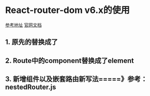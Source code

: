 # React-router-dom v6.x的使用

[参考地址](https://blog.csdn.net/muou_hang/article/details/121419002)
[官网文档](https://github.com/remix-run/react-router/blob/main/docs/getting-started/tutorial.md)

## 1. 原先的<Switch>替换成了<Routes>

## 2. Route中的component替换成了element

## 3. 新增<Outlet />组件以及嵌套路由新写法=====》参考：nestedRouter.js